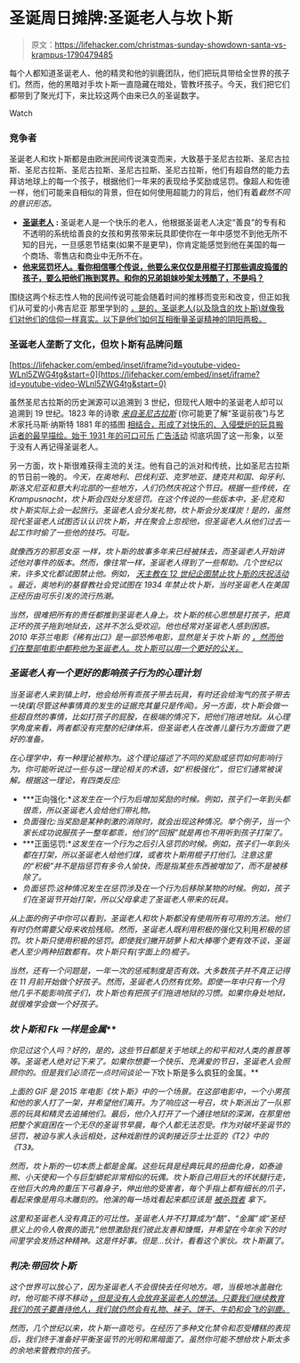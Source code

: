 # 圣诞周日摊牌:圣诞老人与坎卜斯

> 原文：<https://lifehacker.com/christmas-sunday-showdown-santa-vs-krampus-1790479485>

每个人都知道圣诞老人、他的精灵和他的驯鹿团队，他们把玩具带给全世界的孩子们。然而，他的黑暗对手坎卜斯一直隐藏在暗处，管教坏孩子。今天，我们把它们都带到了聚光灯下，来比较这两个由来已久的圣诞数字。

Watch

### **竞争者**

圣诞老人和坎卜斯都是由欧洲民间传说演变而来，大致基于圣尼古拉斯、圣尼古拉斯、圣尼古拉斯、圣尼古拉斯、圣尼古拉斯、圣尼古拉斯，他们有超自然的能力去拜访地球上的每一个孩子，根据他们一年来的表现给予奖励或惩罚。像超人和佐德一样，他们可能来自相似的背景，但在如何使用超能力的背后，他们有着*截然不同的意识形态。*

*   [**圣诞老人**](https://en.wikipedia.org/wiki/Santa_Claus) **:** 圣诞老人是一个快乐的老人，他根据圣诞老人决定“善良”的专有和不透明的系统给善良的女孩和男孩带来玩具即使你在一年中感觉不到他无所不知的目光，一旦感恩节结束(如果不是更早)，你肯定能感觉到他在美国的每一个商场、零售店和商业中无所不在。
*   [**他来惩罚坏人。看你相信哪个传说，他要么来仅仅是用棍子打那些调皮捣蛋的孩子，要么把他们拖到冥界。和你的兄弟姐妹吵架太残酷了，不是吗？**](https://en.wikipedia.org/wiki/Krampus)

围绕这两个标志性人物的民间传说可能会随着时间的推移而变形和改变，但正如我们从可爱的小弗吉尼亚 那里学到的 [，是的，圣诞老人(以及隐含的坎卜斯)就像我们对他们的信仰一样真实。以下是他们如何互相衡量圣诞精神的阴阳两极。](http://www.nysun.com/editorials/yes-virginia/68502/)

### **圣诞老人垄断了文化，但坎卜斯有品牌问题**

 [https://lifehacker.com/embed/inset/iframe?id=youtube-video-WLnl5ZWG4tg&start=0](https://lifehacker.com/embed/inset/iframe?id=youtube-video-WLnl5ZWG4tg&start=0) 

虽然圣尼古拉斯的历史渊源可以追溯到 3 世纪，但现代人眼中的圣诞老人却可以追溯到 19 世纪。1823 年的诗歌 [*来自圣尼古拉斯*](https://en.wikipedia.org/wiki/A_Visit_from_St._Nicholas) (你可能更了解“圣诞前夜”)与艺术家托马斯·纳斯特 1881 年的插图 [相结合，形成了对快乐的、入侵壁炉的玩具搬运者的最早描绘。始于 1931 年的可口可乐](https://en.wikipedia.org/wiki/Santa_Claus#/media/File:MerryOldSanta.jpg) [广告活动](http://www.coca-colacompany.com/stories/did-coke-create) 彻底巩固了这一形象，以至于没有人再记得圣诞老人。

另一方面，坎卜斯很难获得主流的关注。他有自己的派对和传统，比如圣尼古拉斯的节日前一晚的[](https://en.wikipedia.org/wiki/Krampus#Krampusnacht)*。今天，在奥地利、巴伐利亚、克罗地亚、捷克共和国、匈牙利、斯洛文尼亚和意大利北部的一些地方，人们仍然庆祝这个节日。根据一些传统，在 Krampusnacht，坎卜斯会四处分发惩罚。在这个传说的一些版本中，圣·尼克和坎卜斯实际上会一起旅行。圣诞老人会分发礼物，坎卜斯会分发煤炭！是的，虽然现代圣诞老人试图否认认识坎卜斯，并在聚会上忽视他，但圣诞老人从他们过去一起工作时偷了一些他的技巧。可耻。*

*就像西方的邪恶女巫 一样，坎卜斯的故事多年来已经被抹去，而圣诞老人开始讲述他对事件的版本。然而，像往常一样，圣诞老人得到了一些帮助。几个世纪以来，许多文化都试图禁止他。例如， [天主教在 12 世纪企图禁止坎卜斯的庆祝活动](http://www.smithsonianmag.com/travel/krampus-could-come-you-holiday-season-180957438/) 。最近，奥地利的基督教社会党试图在 1934 年禁止坎卜斯，当时圣诞老人在美国正经历由可乐引发的流行热潮。*

*当然，很难把所有的责任都推到圣诞老人身上。坎卜斯的核心思想是打孩子，把真正坏的孩子拖到地狱去，这并不怎么受欢迎。他也经常对圣诞老人感到困惑。2010 年芬兰电影《稀有出口》是一部恐怖电影，显然是关于坎卜斯 的 [，然而他们在整部电影中都称他为圣诞老人。坎卜斯可以用一个更好的公关。](https://youtu.be/9RQlikX4vvw)*

### ***圣诞老人有一个更好的影响孩子行为的心理计划***

*当圣诞老人来到镇上时，他会给所有乖孩子带去玩具，有时还会给淘气的孩子带去一块煤(尽管这种事情真的发生的证据充其量只是传闻)。另一方面，坎卜斯会做一些超自然的事情，比如打孩子的屁股，在极端的情况下，把他们拖进地狱。从心理学角度来看，两者都没有完整的纪律体系，但圣诞老人在改善儿童行为方面做了更好的准备。*

*在心理学中，有一种理论被称为。这个理论描述了不同的奖励或惩罚如何影响行为。你可能听说过一些与这一理论相关的术语，如“积极强化”，但它们通常被误解。根据这一理论，有四类反应:*

*   ***正向强化:**这发生在一个行为后增加奖励的时候。例如，孩子们一年到头都很乖，所以圣诞老人会给他们带礼物。*
*   *负面强化:当奖励是某种刺激的消除时，就会出现这种情况。举个例子，当一个家长成功说服孩子一整年都乖，他们的“回报”就是再也不用听到孩子打架了。*
*   ***正面惩罚:**这发生在一个行为之后引入惩罚的时候。例如，孩子们一年到头都在打架，所以圣诞老人给他们煤，或者坎卜斯用棍子打他们。注意这里的“积极”并不是指惩罚有多令人愉快，而是指某些东西被增加了，而不是被移除了。*
*   *负面惩罚:这种情况发生在惩罚涉及在一个行为后移除某物的时候。例如，孩子们在圣诞节开始打架，所以父母拿走了圣诞老人带来的玩具。*

*从上面的例子中你可以看到，圣诞老人和坎卜斯都没有使用所有可用的方法。他们有时仍然需要父母来收拾残局。然而，圣诞老人既利用积极的强化*又利用*积极的惩罚。坎卜斯只使用积极的惩罚。即使我们撇开胡萝卜和大棒哪个更有效不谈，圣诞老人至少两种招数都有。坎卜斯只有(字面上的)棍子。*

*当然，还有一个问题是，一年一次的惩戒制度是否有效。大多数孩子并不真正记得在 11 月前开始做个好孩子。然而，圣诞老人仍然有优势。即使一年中只有一个月他几乎不能影响孩子们，坎卜斯也有把孩子们拖进地狱的习惯。如果你身处地狱，就很难学会做一个好孩子。*

### ***坎卜斯和 F**k 一样是金属***

*你见过这个人吗？好的，是的，这些节日都是关于地球上的和平和对人类的善意等等。圣诞老人绝对记下来了。如果你想要一个快乐、充满爱的节日，圣诞老人会照顾你的。但是我们必须花一点时间谈论一下*坎卜斯是多么疯狂的金属。**

*上面的 GIF 是 2015 年电影《坎卜斯》中的一个场景。在这部电影中，一个小男孩和他的家人打了一架，并希望他们离开。为了响应这一号召，坎卜斯派出了一队邪恶的玩具和精灵去追捕他们。最后，他介入打开了一个通往地狱的深渊，在那里他把整个家庭困在一个无尽的圣诞节早晨，每个人都无法忍受。作为对破坏圣诞节的惩罚，被迫与家人永远相处，这种戏剧性的讽刺接近莎士比亚的《T2》中的《T3》。*

*然而，坎卜斯的一切本质上都是金属。这些玩具是经典玩具的扭曲化身，如泰迪熊、小天使和一个与巨型蟒蛇非常相似的玩偶。坎卜斯自己用巨大的环状腿行走，在他巨大的角的重压下弓着身子，伸出他的受害者，每个手指上都有细长的爪子，看起来像是用乌木雕刻的。他演的每一场戏看起来都应该是 [被杀戮者](https://www.youtube.com/watch?v=z8ZqFlw6hYg) 拿下。*

*这里和圣诞老人没有真正的可比性。圣诞老人并不打算成为“酷”、“金属”或“圣经意义上的令人敬畏的面孔”他想激励我们彼此友善和慷慨，并希望在今年余下的时间里学会发扬这种精神。这是件好事。但是...伙计，看看这个家伙。坎卜斯赢了。*

### ***判决:带回坎卜斯***

*这个世界可以放心了，因为圣诞老人不会很快去任何地方。嗯，当极地冰盖融化 时，他可能不得不移动 [，但是没有人会放弃圣诞老人的想法。只要我们继续教育我们的孩子要善待他人，我们就仍然会有礼物、袜子、饼干、牛奶和会飞的驯鹿。](http://wqad.com/2016/09/16/drastic-melting-of-arctic-ice-at-north-pole-has-scientists-worried/)*

*然而，几个世纪以来，坎卜斯一直吃亏。在经历了多种文化禁令和忍受糟糕的表现后，我们终于准备好平衡圣诞节的光明和黑暗面了。虽然你可能不想给坎卜斯太多的余地来管教你的孩子。*
